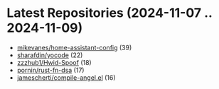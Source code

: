 # Latest Repositories (2024-11-07 .. 2024-11-09)

- [mikevanes/home-assistant-config](https://github.com/mikevanes/home-assistant-config) (39)
- [sharafdin/yocode](https://github.com/sharafdin/yocode) (22)
- [zzzhub1/Hwid-Spoof](https://github.com/zzzhub1/Hwid-Spoof) (18)
- [pornin/rust-fn-dsa](https://github.com/pornin/rust-fn-dsa) (17)
- [jamescherti/compile-angel.el](https://github.com/jamescherti/compile-angel.el) (16)
